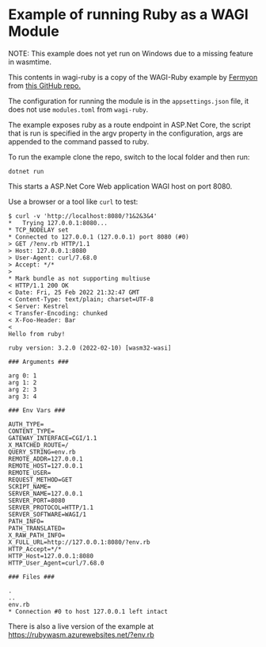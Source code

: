 # Example of running Ruby as a WAGI Module

NOTE: This example does not yet run on Windows due to a missing feature in wasmtime.

This contents in wagi-ruby is a copy of the WAGI-Ruby example by [Fermyon](https://www.fermyon.com/) from [this GitHub repo.](https://github.com/fermyon/wagi-ruby.)

The configuration for running the module is in the `appsettings.json` file, it does not use `modules.toml` from `wagi-ruby`.

The example exposes ruby as a route endpoint in ASP.Net Core, the script that is run is specified in the argv property in the configuration, args are appended to the command passed to ruby.

To run the example clone the repo, switch to the local folder and then run:

``` Console
dotnet run
```

This starts a ASP.Net Core Web application WAGI host on port 8080.

Use a browser or a tool like `curl` to test:

``` Console
$ curl -v 'http://localhost:8080/?1&2&3&4'
*   Trying 127.0.0.1:8080...
* TCP_NODELAY set
* Connected to 127.0.0.1 (127.0.0.1) port 8080 (#0)
> GET /?env.rb HTTP/1.1
> Host: 127.0.0.1:8080
> User-Agent: curl/7.68.0
> Accept: */*
> 
* Mark bundle as not supporting multiuse
< HTTP/1.1 200 OK
< Date: Fri, 25 Feb 2022 21:32:47 GMT
< Content-Type: text/plain; charset=UTF-8
< Server: Kestrel
< Transfer-Encoding: chunked
< X-Foo-Header: Bar
< 
Hello from ruby!

ruby version: 3.2.0 (2022-02-10) [wasm32-wasi]

### Arguments ###

arg 0: 1
arg 1: 2
arg 2: 3
arg 3: 4

### Env Vars ###

AUTH_TYPE=
CONTENT_TYPE=
GATEWAY_INTERFACE=CGI/1.1
X_MATCHED_ROUTE=/
QUERY_STRING=env.rb
REMOTE_ADDR=127.0.0.1
REMOTE_HOST=127.0.0.1
REMOTE_USER=
REQUEST_METHOD=GET
SCRIPT_NAME=
SERVER_NAME=127.0.0.1
SERVER_PORT=8080
SERVER_PROTOCOL=HTTP/1.1
SERVER_SOFTWARE=WAGI/1
PATH_INFO=
PATH_TRANSLATED=
X_RAW_PATH_INFO=
X_FULL_URL=http://127.0.0.1:8080/?env.rb
HTTP_Accept=*/*
HTTP_Host=127.0.0.1:8080
HTTP_User_Agent=curl/7.68.0

### Files ###

.
..
env.rb
* Connection #0 to host 127.0.0.1 left intact
```

There is also a live version of the example at https://rubywasm.azurewebsites.net/?env.rb